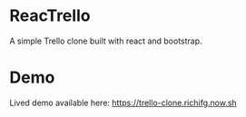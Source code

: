 # ReacTrello
A simple Trello clone built with react and bootstrap.

# Demo

Lived demo available here: https://trello-clone.richifg.now.sh
